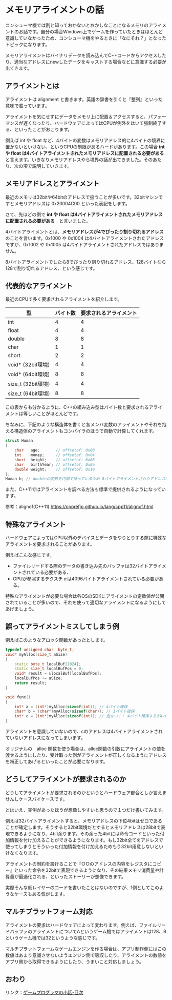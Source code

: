 # メモリアライメントの話

コンシューマ機では割と知っておかないとおかしなことになるメモリのアライメントのお話です。自分の場合Windows上でゲームを作っていたときはほとんど意識していなかったため、コンシューマ機をやるときに「なにそれ？」となったトピックになります。

メモリアライメントはバイナリデータを読み込んでC++コードからアクセスしたり、適当なアドレスにnewしたデータをキャストする場合などに意識する必要が出てきます。

## アライメントとは

アライメントは alignment と書きます。英語の辞書を引くと『整列』といった意味で載っています。

アライメントを気にせずにデータをメモリ上に配置＆アクセスすると、パフォーマンスが遅くなったり、ハードウェアによってはCPUが例外をはいて強制終了する、といったことがおこります。

例えば int や float など、4バイトの変数はメモリアドレス的に4バイトの境界に置かないといけない、というCPUの制限があるハードがあります。この場合 **int や float は4バイトアライメントされたメモリアドレスに配置される必要がある** と言えます。いきなりメモリアドレスやら境界の話が出てきました。そのあたり、次の項で説明していきます。


## メモリアドレスとアライメント

最近のメモリは32bitや64bitのアドレスで扱うことが多いです。32bitマシンですとメモリアドレスは 0x20004C00 といった表記をします。

さて、先ほどの例で **int や float は4バイトアライメントされたメモリアドレスに配置される必要がある**　と言いました。

4バイトアライメントとは、**メモリアドレスが4でぴったり割り切れるアドレス**のことを言います。0x1000 や 0x1004 は4バイトアライメントされたアドレスですが、0x1002 や 0x1005 は4バイトアライメントされたアドレスではありません。

8バイトアライメントでしたら8でぴったり割り切れるアドレス、128バイトなら128で割り切れるアドレス、という感じです。


## 代表的なアライメント

最近のCPUで多く要求されるアライメントを紹介します。

|型|バイト数|要求されるアライメント|
|---|---|---|
|int|4|4|
|float|4|4|
|double|8|8|
|char|1|1|
|short|2|2|
|void* (32bit環境)|4|4|
|void* (64bit環境)|8|8|
|size_t (32bit環境)|4|4|
|size_t (64bit環境)|8|8|

この表からも分かるように、C++の組み込み型はバイト数と要求されるアライメントは等しいことがほとんどです。

ちなみに、下記のような構造体を書くと各メンバ変数のアライメントやそれを抱える構造体のアライメントもコンパイラのほうで自動で計算してくれます。

```c++
struct Human
{
    char   age;       // offsetof: 0x00    
    int    money;     // offsetof: 0x04
    short  height;    // offsetof: 0x08
    char   birthYear; // offsetof: 0x0a
    double weight;    // offsetof: 0x10
};
Human h; // doubleの変数を内部で持っているため 8バイトアライメントされたアドレスに配置される
```

また、C++11ではアライメントを調べる方法も標準で提供されるようになっています。

参考：alignof(C++11)
https://cpprefjp.github.io/lang/cpp11/alignof.html

## 特殊なアライメント

ハードウェアによってはCPU以外のデバイスとデータをやりとりする際に特殊なアライメントを要求されることがあります。

例えばこんな感じです。

- ファイルリードする際のデータの書き込み先のバッファは32バイトアライメントされている必要がある、
- GPUが参照するテクスチャは4096バイトアライメントされている必要がある。

特殊なアライメントが必要な場合は各OSのSDKにアライメントの定数値が公開されていることが多いので、それを使って適切なアライメントになるようにしてあげましょう。

## 誤ってアライメントミスしてしまう例

例えばこのようなアロック関数があったとします。

```c++
typedef unsigned char  byte_t;
void* myAlloc(size_t aSize)
{
    static byte_t localBuf[1024];
    static size_t localBufPos = 0;
    void* result = &localBuf[localBufPos];
    localBufPos += aSize;
    return result;
}

void func()
{
    int* a = (int*)myAlloc(sizeof(int)); // 4バイト確保
    char* b = (char*)myAlloc(sizeof(char)); // 1バイト確保
    int* c = (int*)myAlloc(sizeof(int)); // 危ない！！ 4バイト確保するが4バイトアライメントされていない値が返ってくる
}
```

アライメントを意識していないので、cのアドレスは4バイトアライメントされていないアドレスになってしまいます。

オリジナルの　alloc 関数を使う場合は、alloc関数の引数にアライメントの値を渡せるようにしたり、受け取った側がアライメントが正しくなるようにアドレスを補正してあげるといったことが必要になります。

## どうしてアライメントが要求されるのか

どうしてアライメントが要求されるのかというとハードウェア都合としか言えませんしケースバイケースです。

とはいえ、実例があったほうが想像しやすいと思うので１つだけ書いてみます。

例えば32バイトアライメントすると、メモリアドレスの下位4bitはゼロであることが確定します。そうすると32bit環境だとするとメモリアドレスは28bitで表現できるようになり、4bit余ります。その余った4bitには命令コードといった付加情報を付け加えることができるようになります。もし32bit全てをアドレスで使ってしまうとそういった付加情報を付け加えるためもう32bit用意しないといけなくなります。

アライメントの制約を設けることで『○○のアドレスの内容をレジスタにコピー』といった命令を32bitで表現できるようになり、その結果メモリ消費量や計算量が最適化される、といったストーリーが想像できます。

実際そんな低レイヤーのコードを書いたことはないのですが、1例としてこのようなケースもある気がします。

## マルチプラットフォーム対応

アライメントの要求はハードウェアによって変わります。例えば、ファイルリードバッファのアライメントについてAというゲーム機ではアライメントは128、Bというゲーム機では32というような感じです。

マルチプラットフォームなゲームエンジンを作る場合は、アプリ制作側にはこの数値はあまり意識させないようエンジン側で吸収したり、アライメントの数値をアプリ側から取得できるようにしたり、うまいこと対応しましょう。

## おわり

リンク：[ゲームプログラマの小話-目次](http://www.10106.net/~hoboaki/wiki/index.php?%E3%82%B2%E3%83%BC%E3%83%A0%E3%83%97%E3%83%AD%E3%82%B0%E3%83%A9%E3%83%9E%E3%81%AE%E5%B0%8F%E8%A9%B1)

